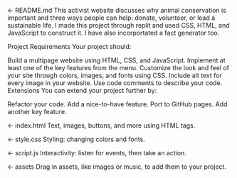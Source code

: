 ← README.md
This activist website discusses why animal conservation is important and three ways people can help: donate, volunteer, or lead a sustainable life. I made this project through replit and used CSS, HTML, and JavaScript to construct it. I have also incorportated a fact generator too.

Project Requirements
Your project should:

Build a multipage website using HTML, CSS, and JavaScript.
Implement at least one of the key features from the menu.
Customize the look and feel of your site through colors, images, and fonts using CSS.
Include alt text for every image in your website.
Use code comments to describe your code.
Extensions
You can extend your project further by:

Refactor your code.
Add a nice-to-have feature.
Port to GitHub pages.
Add another key feature.


← index.html
Text, images, buttons, and more using HTML tags.

← style.css
Styling: changing colors and fonts.

← script.js
Interactivity: listen for events, then take an action.

← assets
Drag in assets, like images or music, to add them to your project. 

